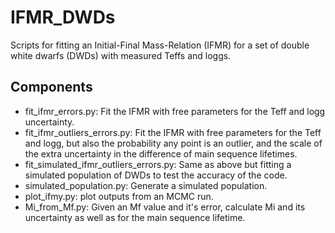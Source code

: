 # IFMR_DWDs

Scripts for fitting an Initial-Final Mass-Relation (IFMR) for a set of double white
dwarfs (DWDs) with measured Teffs and loggs.

## Components
* fit_ifmr_errors.py: Fit the IFMR with free parameters for the Teff and logg
uncertainty.
* fit_ifmr_outliers_errors.py: Fit the IFMR with free parameters for the Teff and logg,
but also the probability any point is an outlier, and the scale of the extra uncertainty
in the difference of main sequence lifetimes.
* fit_simulated_ifmr_outliers_errors.py: Same as above but fitting a simulated population
of DWDs to test the accuracy of the code.
* simulated_population.py: Generate a simulated population.
* plot_ifmy.py: plot outputs from an MCMC run.
* Mi_from_Mf.py: Given an Mf value and it's error, calculate Mi and its uncertainty
as well as for the main sequence lifetime.

